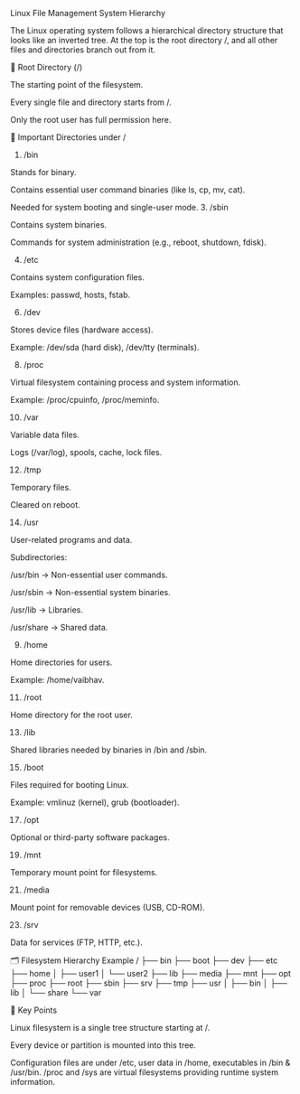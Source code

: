 Linux File Management System Hierarchy

The Linux operating system follows a hierarchical directory structure that looks like an inverted tree. At the top is the root directory /, and all other files and directories branch out from it.

📂 Root Directory (/)

The starting point of the filesystem.

Every single file and directory starts from /.

Only the root user has full permission here.

🔑 Important Directories under /

1. /bin
   
Stands for binary.

Contains essential user command binaries (like ls, cp, mv, cat).

Needed for system booting and single-user mode.
3. /sbin

Contains system binaries.

Commands for system administration (e.g., reboot, shutdown, fdisk).

4. /etc
   
Contains system configuration files.

Examples: passwd, hosts, fstab.

6. /dev
   
Stores device files (hardware access).

Example: /dev/sda (hard disk), /dev/tty (terminals).

8. /proc
   
Virtual filesystem containing process and system information.

Example: /proc/cpuinfo, /proc/meminfo.

10. /var
    
Variable data files.

Logs (/var/log), spools, cache, lock files.

12. /tmp
    
Temporary files.

Cleared on reboot.

14. /usr
    
User-related programs and data.

Subdirectories:

/usr/bin → Non-essential user commands.

/usr/sbin → Non-essential system binaries.

/usr/lib → Libraries.

/usr/share → Shared data.

9. /home
    
Home directories for users.

Example: /home/vaibhav.

11. /root
    
Home directory for the root user.

13. /lib
    
Shared libraries needed by binaries in /bin and /sbin.

15. /boot
    
Files required for booting Linux.

Example: vmlinuz (kernel), grub (bootloader).

17. /opt
    
Optional or third-party software packages.

19. /mnt
    
Temporary mount point for filesystems.

21. /media
    
Mount point for removable devices (USB, CD-ROM).

23. /srv
    
Data for services (FTP, HTTP, etc.).

🗂 Filesystem Hierarchy Example
/
├── bin
├── boot
├── dev
├── etc
├── home
│   ├── user1
│   └── user2
├── lib
├── media
├── mnt
├── opt
├── proc
├── root
├── sbin
├── srv
├── tmp
├── usr
│   ├── bin
│   ├── lib
│   └── share
└── var

📌 Key Points

Linux filesystem is a single tree structure starting at /.

Every device or partition is mounted into this tree.

Configuration files are under /etc, user data in /home, executables in /bin & /usr/bin.
/proc and /sys are virtual filesystems providing runtime system information.

